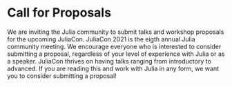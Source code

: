 # Call for Proposals

We are inviting the Julia community to submit talks and workshop proposals for the upcoming JuliaCon.
JuliaCon 2021 is the eigth annual Julia community meeting.
We encourage everyone who is interested to consider submitting a proposal, regardless of your level of experience with Julia or as a speaker.
JuliaCon thrives on having talks ranging from introductory to advanced.
If you are reading this and work with Julia in any form, we want you to consider submitting a proposal!
